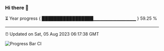 ### Hi there 👋

⏳ Year progress { █████████████████▁▁▁▁▁▁▁▁▁▁▁▁▁ } 59.25 %

---

⏰ Updated on Sat, 05 Aug 2023 06:17:38 GMT

![Progress Bar CI](https://github.com/liununu/liununu/workflows/Progress%20Bar%20CI/badge.svg)
